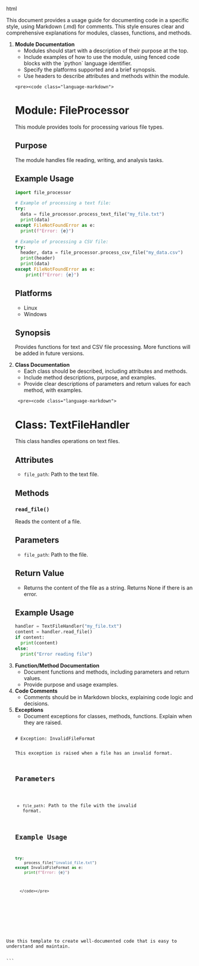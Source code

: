 html
<!-- GENERATED DOCUMENTATION -->

<p>This document provides a usage guide for documenting code in a specific style, using Markdown (.md) for comments.  This style ensures clear and comprehensive explanations for modules, classes, functions, and methods. </p>

<ol>
  <li>
    <strong>Module Documentation</strong>
    <ul>
      <li>Modules should start with a description of their purpose at the top.</li>
      <li>Include examples of how to use the module, using fenced code blocks with the `python` language identifier.</li>
      <li>Specify the platforms supported and a brief synopsis.</li>
      <li>Use headers to describe attributes and methods within the module.</li>
    </ul>

    <pre><code class="language-markdown">
# Module: FileProcessor

This module provides tools for processing various file types.

## Purpose

The module handles file reading, writing, and analysis tasks.

## Example Usage

```python
import file_processor

# Example of processing a text file:
try:
  data = file_processor.process_text_file("my_file.txt")
  print(data)
except FileNotFoundError as e:
  print(f"Error: {e}")

# Example of processing a CSV file:
try:
  header, data = file_processor.process_csv_file("my_data.csv")
  print(header)
  print(data)
except FileNotFoundError as e:
    print(f"Error: {e}")
```

## Platforms

- Linux
- Windows

## Synopsis

Provides functions for text and CSV file processing.  More functions will be added in future versions.

</code></pre>
  </li>

  <li>
    <strong>Class Documentation</strong>
    <ul>
      <li>Each class should be described, including attributes and methods.</li>
      <li>Include method descriptions, purpose, and examples.</li>
      <li>Provide clear descriptions of parameters and return values for each method, with examples.</li>
    </ul>

     <pre><code class="language-markdown">
# Class: TextFileHandler

This class handles operations on text files.

## Attributes
- `file_path`: Path to the text file.

## Methods
### `read_file()`

Reads the content of a file.

## Parameters
- `file_path`: Path to the file.

## Return Value
- Returns the content of the file as a string.  Returns None if there is an error.

## Example Usage

```python
handler = TextFileHandler("my_file.txt")
content = handler.read_file()
if content:
  print(content)
else:
  print("Error reading file")
```
</code></pre>
  </li>

  <li>
    <strong>Function/Method Documentation</strong>
    <ul>
      <li>Document functions and methods, including parameters and return values.</li>
      <li>Provide purpose and usage examples.</li>
    </ul>
    <!-- Placeholder for function documentation -->
  </li>

  <li><strong>Code Comments</strong>
    <ul>
      <li>Comments should be in Markdown blocks, explaining code logic and decisions.</li>
    </ul>
      <!-- Placeholder for code comments -->
  </li>

  <li>
    <strong>Exceptions</strong>
    <ul>
      <li>Document exceptions for classes, methods, functions.  Explain when they are raised.</li>
    </ul>
      <pre><code class="language-markdown">
# Exception: InvalidFileFormat

This exception is raised when a file has an invalid format.

## Parameters
- `file_path`: Path to the file with the invalid format.

## Example Usage

```python
try:
    process_file("invalid_file.txt")
except InvalidFileFormat as e:
    print(f"Error: {e}")
```
      </code></pre>
  </li>
</ol>

<p>Use this template to create well-documented code that is easy to understand and maintain.</p>
```